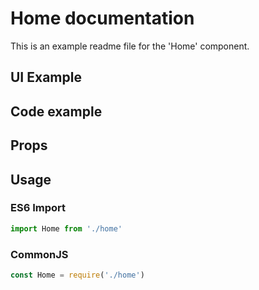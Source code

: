 # Home documentation

This is an example readme file for the 'Home' component.

## UI Example

<!-- STORY -->

## Code example

<!-- SOURCE -->

## Props

<!-- PROPS -->

## Usage

### ES6 Import
```js
import Home from './home'
```

### CommonJS

```js
const Home = require('./home')
